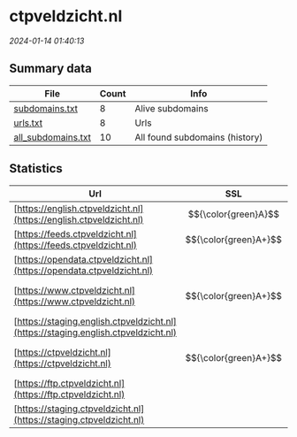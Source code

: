 # ctpveldzicht.nl
*2024-01-14 01:40:13*
## Summary data


| File       | Count | Info |
|------------|-------|------|
|[subdomains.txt](/data/ctpveldzicht.nl/subdomains.txt)|8|Alive subdomains|
|[urls.txt](/data/ctpveldzicht.nl/urls.txt)|8|Urls|
|[all_subdomains.txt](/data/ctpveldzicht.nl/all_subdomains.txt)|10|All found subdomains (history)|


## Statistics


| Url | SSL | Server | Cookie | HSTS | CSP | XFO | XXP | RP | Tech |Title |
|------------|-------|------|------|------|------|------|------|------|------|------|
|[https://english.ctpveldzicht.nl](https://english.ctpveldzicht.nl)| $${\color{green}A}$$ |nginx| | | | :white_check_mark: | | :white_check_mark: |Nginx|Default site|
|[https://feeds.ctpveldzicht.nl](https://feeds.ctpveldzicht.nl)| $${\color{green}A+}$$ |nginx| |:white_check_mark: | | :white_check_mark: | :white_check_mark: | :white_check_mark: |HSTS Nginx||
|[https://opendata.ctpveldzicht.nl](https://opendata.ctpveldzicht.nl)| |nginx| |:white_check_mark: | | :white_check_mark: | :white_check_mark: | :white_check_mark: |HSTS Nginx||
|[https://www.ctpveldzicht.nl](https://www.ctpveldzicht.nl)| $${\color{green}A+}$$ |nginx| |:white_check_mark: |:warning: | :white_check_mark: | :white_check_mark: | :white_check_mark: |Bloomreach HSTS Nginx|Home | Centrum v...|
|[https://staging.english.ctpveldzicht.nl](https://staging.english.ctpveldzicht.nl)| |nginx| | | | | | :white_check_mark: |Nginx|Default site|
|[https://ctpveldzicht.nl](https://ctpveldzicht.nl)| $${\color{green}A+}$$ |nginx| |:white_check_mark: |:warning: | :white_check_mark: | :white_check_mark: | :white_check_mark: |HSTS Nginx|301 Moved Perman...|
|[https://ftp.ctpveldzicht.nl](https://ftp.ctpveldzicht.nl)| |nginx| | | | | | :white_check_mark: |Nginx|Default site|
|[https://staging.ctpveldzicht.nl](https://staging.ctpveldzicht.nl)| |nginx| | | | | | :white_check_mark: |Nginx|Default site|